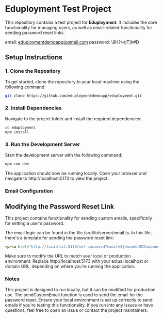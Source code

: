 # Eduployment Test Project

This repository contains a test project for **Eduployment**. It includes the core functionality for managing users, as well as email-related functionality for sending password reset links.

email: eduploymentdemoapp@gmail.com
password: \9H?r-tjT]h#D

## Setup Instructions

### 1. Clone the Repository

To get started, clone the repository to your local machine using the following command:

```bash
git clone https://github.com/eduploymentdemoapp/eduployment.git
```

### 2. Install Dependencies
Navigate to the project folder and install the required dependencies:

```bash
cd eduployment
npm install
```

### 3. Run the Development Server
Start the development server with the following command:

```bash
npm run dev
```

The application should now be running locally. Open your browser and navigate to http://localhost:5173 to view the project.

### Email Configuration

## Modifying the Password Reset Link
This project contains functionality for sending custom emails, specifically for setting a user’s password.

The email logic can be found in the file /src/lib/server/email.ts. In this file, there's a template for sending the password reset link:

```html
<p><a href="http://localhost:5173/set-password?email=${encodeURIComponent(email)}&token=${passwordResetToken}">Set Password</a></p>
```
Make sure to modify the URL to match your local or production environment. Replace http://localhost:5173 with your actual localhost or domain URL, depending on where you’re running the application.

### Notes
This project is designed to run locally, but it can be modified for production use.
The sendCustomEmail function is used to send the email for the password reset. Ensure your local environment is set up correctly to send emails if you're testing this functionality.
If you run into any issues or have questions, feel free to open an issue or contact the project maintainers.